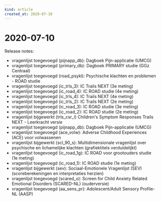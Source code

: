 ```yaml
---
kind: article
created_at: 2020-07-10
---
```


# 2020-07-10

Release notes:
  * vragenlijst toegevoegd (pijnapp_db): Dagboek Pijn-applicatie (UMCG)
  * vragenlijst toegevoegd (primary_db): Dagboek PRIMARY studie (GGz Centraal)
  * vragenlijst toegevoegd (road_psykl): Psychische klachten en problemen - ROAD studie
  * vragenlijst toegevoegd (ic_trls_3): IC Trails NEXT (3e meting)
  * vragenlijst toegevoegd (ic_road_4): IC ROAD studie (4e meting)
  * vragenlijst toegevoegd (ic_trls_4): IC Trails NEXT (4e meting)
  * vragenlijst toegevoegd (ic_trls_2): IC Trails NEXT (2e meting)
  * vragenlijst toegevoegd (ic_road_3): IC ROAD studie (3e meting)
  * vragenlijst toegevoegd (ic_road_2): IC ROAD studie (2e meting)
  * vragenlijst bijgewerkt (trls_csr_l) Children's Symptom Responses Trails NEXT - Leerkracht versie
  * vragenlijst toegevoegd (pijnapp_db): Dagboek Pijn-applicatie (UMCG)
  * vragenlijst toegevoegd (ace_volw): Adverse Childhood Experiences (ACE) voor volwassenen
  * vragenlijst bijgewerkt (scl_90_s): Multidimensionale vragenlijst over psychische en lichamelijke klachten (grafiektitels verduidelijkt)
  * vragenlijst toegevoegd (ic_road_1g): IC ROAD voor grootouders studie (1e meting)
  * vragenlijst toegevoegd (ic_road_1): IC ROAD studie (1e meting)
  * vragenlijst bijgewerkt (sev): Sociaal-Emotionele Vragenlijst (SEV) (scoreberekeningen en interpretaties herzien)
  * vragenlijst toegevoegd (scared_o): Screen for Child Anxiety Related Emotional Disorders (SCARED-NL) (ouderversie)
  * vragenlijst toegevoegd (aa_sens_pr): Adolescent/Adult Sensory Profile-NL (AASP)